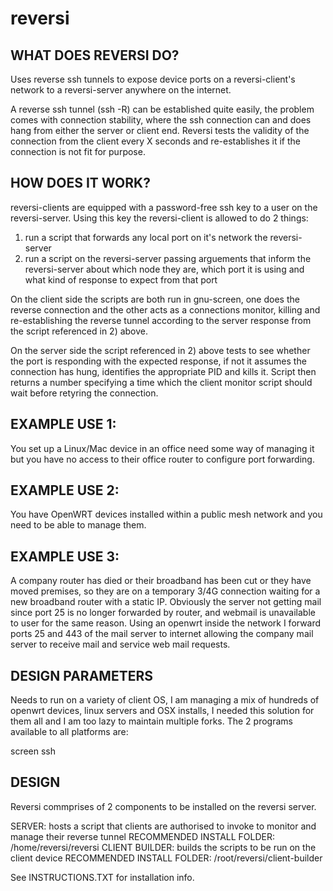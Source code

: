 # reversi

WHAT DOES REVERSI DO?
---------------------
Uses reverse ssh tunnels to expose device ports on a reversi-client's network to a reversi-server anywhere on the internet.

A reverse ssh tunnel (ssh -R) can be established quite easily, the problem comes with connection stability, where the ssh connection can and does hang from either the server or client end. Reversi tests the validity of the connection from the client every X seconds and re-establishes it if the connection is not fit for purpose.

HOW DOES IT WORK?
-----------------
reversi-clients are equipped with a password-free ssh key to a user on the reversi-server. Using this key the reversi-client is allowed to do 2 things:
1) run a script that forwards any local port on it's network the reversi-server
2) run a script on the reversi-server passing arguements that inform the reversi-server about which node they are, which port it is using and what kind of response to expect from that port

On the client side the scripts are both run in gnu-screen, one does the reverse connection and the other acts as a connections monitor, killing and re-establishing the reverse tunnel according to the server response from the script referenced in 2) above.

On the server side the script referenced in 2) above tests to see whether the port is responding with the expected response, if not it assumes the connection has hung, identifies the appropriate PID and kills it. Script then returns a number specifying a time which the client monitor script should wait before retyring the connection.

EXAMPLE USE 1:
-----------------
You set up a Linux/Mac device in an office need some way of managing it but you have no access to their office router to configure port forwarding.

EXAMPLE USE 2: 
-----------------
You have OpenWRT devices installed within a public mesh network and you need to be able to manage them.

EXAMPLE USE 3:
-----------------
A company router has died or their broadband has been cut or they have moved premises, so they are on a temporary 3/4G connection waiting for a new broadband router with a static IP. Obviously the server not getting mail since port 25 is no longer forwarded by router, and webmail is unavailable to user for the same reason. Using an openwrt inside the network I forward ports 25 and 443 of the mail server to internet allowing the company mail server to receive mail and service web mail requests. 

DESIGN PARAMETERS
-----------------
Needs to run on a variety of client OS, I am managing a mix of hundreds of openwrt devices, linux servers and OSX installs, I needed this solution for them all and I am too lazy to maintain multiple forks. 
The 2 programs available to all platforms are: 

screen
ssh


DESIGN
------
Reversi commprises of 2 components to be installed on the reversi server.

SERVER: hosts a script that clients are authorised to invoke to monitor and manage their reverse tunnel
RECOMMENDED INSTALL FOLDER: /home/reversi/reversi
CLIENT BUILDER: builds the scripts to be run on the client device 
RECOMMENDED INSTALL FOLDER: /root/reversi/client-builder

See INSTRUCTIONS.TXT for installation info.
